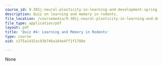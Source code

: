 ```yaml
---
course_id: 9-301j-neural-plasticity-in-learning-and-development-spring-2002
description: Quiz on learning and memory in rodents.
file_location: /coursemedia/9-301j-neural-plasticity-in-learning-and-development-spring-2002/c275a1432ac93b746a164e4ff1f1788e_quiz4.pdf
file_type: application/pdf
layout: pdf
title: 'Quiz #4: Learning and Memory in Rodents'
type: course
uid: c275a1432ac93b746a164e4ff1f1788e

---
```

None